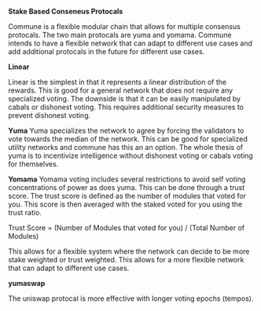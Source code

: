 




**Stake Based Conseneus Protocals**

Commune is a flexible modular chain that allows for multiple consensus protocals. The two main protocals are yuma and yomama. Commune intends to have a flexible network that can adapt to different use cases and add additional protocals in the future for different use cases.

**Linear**

Linear is the simplest in that it represents a linear distribution of the rewards. This is good for a general network that does not require any specialized voting. The downside is that it can be easily manipulated by cabals or dishonest voting. This requires additional security measures to prevent dishonest voting.

**Yuma**
Yuma specializes the network to agree by forcing the validators to vote towards the median of the network. This can be good for specialized utility networks and commune has this an an option. The whole thesis of yuma is to incentivize intelligence without dishonest voting or cabals voting for themselves. 

**Yomama**
Yomama voting includes several restrictions to avoid self voting concentrations of power as does yuma. This can be done through a trust score. The trust score is defined as the number of modules that voted for you. This score is then averaged with the staked voted for you using the trust ratio. 

Trust Score = (Number of Modules that voted for you) / (Total Number of Modules)

This allows for a flexible system where the network can decide to be more stake weighted or trust weighted. This allows for a more flexible network that can adapt to different use cases.


**yumaswap**

The uniswap protocal is more effective with longer voting epochs (tempos).
